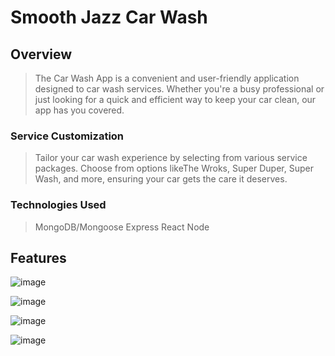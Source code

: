 # Smooth Jazz Car Wash

## Overview
>The Car Wash App is a convenient and user-friendly application designed to car wash services. Whether you're a busy professional or just looking for a quick and efficient way to keep your car clean, our app has you covered.

 ### Service Customization
 
>Tailor your car wash experience by selecting from various service packages. Choose from options likeThe Wroks, Super Duper, Super Wash, and more, ensuring your car gets the care it deserves.

### Technologies Used
>MongoDB/Mongoose
>Express
>React
>Node
>
## Features

![image](https://github.com/jask09/car-wash1/assets/120501324/c97ce4ae-46cf-43ec-a384-1456fe856391)

![image](https://github.com/jask09/car-wash1/assets/120501324/deabbfa2-1610-4564-8467-758d9d540076)

![image](https://github.com/jask09/car-wash1/assets/120501324/0fb553a5-4f27-47d4-9506-048600976656)


![image](https://github.com/jask09/car-wash1/assets/120501324/6f29a7a0-0157-4856-9af5-4ca2999260a6)

